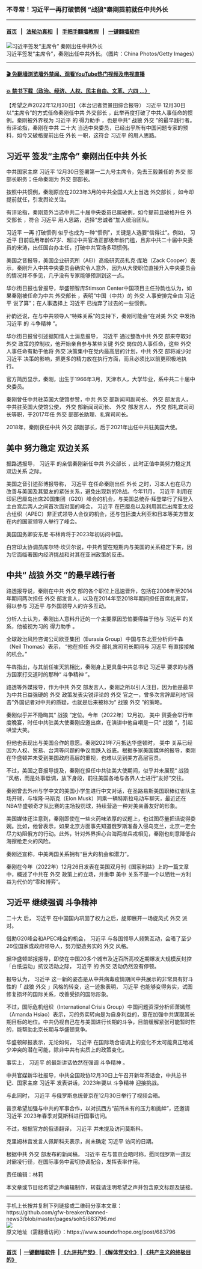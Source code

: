 ### 不寻常！习近平一再打破惯例  “战狼”秦刚提前就任中共外长
------------------------

#### [首页](https://github.com/gfw-breaker/banned-news3/blob/master/README.md) &nbsp;&nbsp;|&nbsp;&nbsp; [法轮功真相](https://github.com/begood0513/basic/blob/master/README.md)  &nbsp;&nbsp;|&nbsp;&nbsp; [手把手翻墙教程](https://github.com/gfw-breaker/guides/wiki)  &nbsp;&nbsp;|&nbsp;&nbsp; [一键翻墙软件](https://github.com/gfw-breaker/nogfw/blob/master/README.md)  



<div><img alt="习近平签发“主席令” 秦刚出任中共外长" src="https://img.soundofhope.org/2022-12/gettyimages-73283663-1672433458021.jpg"/>
<br/><figcaption class="caption">
 习近平签发“主席令”，秦刚出任中共外长。（图片：China Photos/Getty Images）
</figcaption></div><hr/>

#### [ 🎬  免翻墙浏览墙外禁闻、观看YouTube热门视频及电视直播](https://github.com/gfw-breaker/HelloWorld)

#### [ 💥  禁书下载（政治、经济、人权、民主自由、文革、六四 ...）](https://github.com/gfw-breaker/books/blob/master/README.md)

<div><div class="Content__Wrapper sc-1bvya0-0 elmmKw article_body" itemprop="articleBody">
 <div id="post_place_1">
 </div>
 <p class="meta-top">
  <span class="meta">
   【希望之声2022年12月30日】（本台记者贺景田综合报导）
  </span>
  <ok href="/term/1063">
   习近平
  </ok>
  12月30日以“主席令”的方式任命秦刚任中共
  <ok href="/term/253723">
   外交部长
  </ok>
  ，此举再度打破了中共人事任命的惯例。秦刚被外界视为
  <ok href="/term/1063">
   习近平
  </ok>
  的
  <ok href="/term/823257">
   得力助手
  </ok>
  ，也是中共“
  <ok href="/term/3714">
   战狼
  </ok>
  <ok href="/term/7814">
   外交
  </ok>
  ”的最早践行者。有评论指，秦刚在中共
  <ok href="/term/294559">
   二十大
  </ok>
  当选中央委员，已经出乎所有中国问题专家的预料，如今又破格提前出任
  <ok href="/term/86301">
   外长
  </ok>
  一职，这符合
  <ok href="/term/1063">
   习近平
  </ok>
  的用人思路。
 </p>
 <h2>
  <strong>
   <ok href="/term/1063">
    习近平
   </ok>
   签发“主席令” 秦刚出任中共
   <ok href="/term/86301">
    外长
   </ok>
  </strong>
 </h2>
 <p>
  中共国家主席
  <ok href="/term/1063">
   习近平
  </ok>
  12月30日签署第一二九号主席令，免去王毅兼任的
  <ok href="/term/7814">
   外交
  </ok>
  部部长职务；任命秦刚为
  <ok href="/term/7814">
   外交
  </ok>
  部部长。
 </p>
 <p>
  按照中共惯例，秦刚原应在2023年3月的中共全国人大上当选
  <ok href="/term/253723">
   外交部长
  </ok>
  ，如今却提前就任，引发舆论关注。
 </p>
 <p>
  有评论指，秦刚意外当选中共二十届中央委员已属破例，如今提前且破格升任
  <ok href="/term/253723">
   外交部长
  </ok>
  ，符合
  <ok href="/term/1063">
   习近平
  </ok>
  用人思路，选择“忠诚者”加入统治团队。
 </p>
 <p>
  <ok href="/term/1063">
   习近平
  </ok>
  一再
  <ok href="/term/68870">
   打破惯例
  </ok>
  似乎也成为一种“惯例”，关键是人选要“信得过”。例如，
  <ok href="/term/1063">
   习近平
  </ok>
  日前启用年龄67岁、超过中共官场正部级年龄门槛，且非中共二十届中央委员的宋涛，出任国台办主任，打破中共官场多项惯例。
 </p>
 <p>
  美国之音报导，美国企业研究所（AEI）高级研究员扎克·库珀（Zack Cooper）表示，秦刚升入中共中央委员会确实令人意外，因为从大使职位直接升入中央委员会的情况并不多见，几乎没有专家能够预测到这一点。
 </p>
 <p>
  华尔街日报也曾报导，华盛顿智库Stimson Center中国项目主任孙韵也认为，如果秦刚被任命为中共
  <ok href="/term/253723">
   外交部长
  </ok>
  ，表明“中国（中共）的
  <ok href="/term/7814">
   外交
  </ok>
  人事安排完全由
  <ok href="/term/1063">
   习近平
  </ok>
  说了算”；在人事选择上
  <ok href="/term/1063">
   习近平
  </ok>
  已抛弃了过去的一些惯例。
 </p>
 <p>
  孙韵还说，在与中共领导人“特殊关系”的支持下，秦刚可能会“在对美
  <ok href="/term/7814">
   外交
  </ok>
  中发扬
  <ok href="/term/1063">
   习近平
  </ok>
  的
  <ok href="/term/823254">
   斗争精神
  </ok>
  ”。
 </p>
 <p>
  华尔街日报曾引述据知情人士消息报导，
  <ok href="/term/1063">
   习近平
  </ok>
  通过整改中共
  <ok href="/term/7814">
   外交
  </ok>
  部来夺取对
  <ok href="/term/7814">
   外交
  </ok>
  政策的控制权，他开始亲自参与某些关键
  <ok href="/term/7814">
   外交
  </ok>
  岗位的人事任命，这些
  <ok href="/term/7814">
   外交
  </ok>
  人事任命有助于他将
  <ok href="/term/7814">
   外交
  </ok>
  决策集中在党内最高层的计划，中共
  <ok href="/term/7814">
   外交
  </ok>
  部将减少对
  <ok href="/term/1063">
   习近平
  </ok>
  决策的影响，把更多的精力放在执行方面，而且必须比以前更积极地执行。
 </p>
 <p>
  官方简历显示，秦刚，出生于1966年3月，天津市人，大学毕业，系中共二十届中央委员。
 </p>
 <p>
  秦刚曾任中共驻英国大使馆参赞，中共
  <ok href="/term/7814">
   外交
  </ok>
  部新闻司副司长、
  <ok href="/term/7814">
   外交
  </ok>
  部发言人，中共驻英国大使馆公使，
  <ok href="/term/7814">
   外交
  </ok>
  部新闻司司长、
  <ok href="/term/7814">
   外交
  </ok>
  部发言人，
  <ok href="/term/7814">
   外交
  </ok>
  部礼宾司司长等职，于2017年任
  <ok href="/term/7814">
   外交
  </ok>
  部部长助理、礼宾司司长。
 </p>
 <p>
  2018年，秦刚获任中共
  <ok href="/term/7814">
   外交
  </ok>
  部副部长，后于2021年出任中共驻美国大使。
 </p>
 <h2>
  <strong>
   <ok href="/term/30138">
    美中
   </ok>
   努力稳定
   <ok href="/term/2861">
    双边关系
   </ok>
  </strong>
 </h2>
 <p>
  据路透报导，
  <ok href="/term/1063">
   习近平
  </ok>
  的亲信秦刚新任中共
  <ok href="/term/253723">
   外交部长
  </ok>
  ，此时正值中美努力稳定其
  <ok href="/term/2861">
   双边关系
  </ok>
  之际。
 </p>
 <p>
  美国之音引述彭博报导称，
  <ok href="/term/1063">
   习近平
  </ok>
  在任命秦刚出任
  <ok href="/term/86301">
   外长
  </ok>
  之时，习本人也在尽力改善与美国及其盟友的紧张关系，避免出现新的冷战。今年11月，
  <ok href="/term/1063">
   习近平
  </ok>
  利用在印尼巴厘岛出席20国集团（G20）峰会的机会，与美国总统乔·拜登举行了拜登入主白宫后两人之间首次面对面的峰会，
  <ok href="/term/1063">
   习近平
  </ok>
  在巴厘岛以及利用其后出席亚太经合组织（APEC）非正式领导人会议的机会，还与包括澳大利亚和日本等美方盟友在内的国家领导人举行了峰会。
 </p>
 <p>
  美国国务卿安东尼·布林肯将于2023年初访问中国。
 </p>
 <p>
  白宫印太协调员库尔特·坎贝尔说，中共希望在短期内与美国的关系稳定下来，因为它面临著国内经济挑战和对其在亚洲政策的反击。
 </p>
 <h2>
  <strong>
   中共“
   <ok href="/term/3714">
    战狼
   </ok>
   <ok href="/term/7814">
    外交
   </ok>
   ”的最早践行者
  </strong>
 </h2>
 <p>
  路透报导说，秦刚在中共
  <ok href="/term/7814">
   外交
  </ok>
  部的各个职位上迅速晋升，包括在2006年至2014年期间两次担任
  <ok href="/term/7814">
   外交
  </ok>
  部发言人，以及在2014年至2018年期间担任首席礼宾官，得以参与
  <ok href="/term/1063">
   习近平
  </ok>
  与外国领导人的许多互动。
 </p>
 <p>
  分析人士认为，秦刚出人意料升迁的一个主要原因恐怕要得益于他与
  <ok href="/term/1063">
   习近平
  </ok>
  的关系，他被视为习的
  <ok href="/term/823257">
   得力助手
  </ok>
  。
 </p>
 <p>
  全球政治风险咨询公司欧亚集团（Eurasia Group）中国与东北亚分析师牛犇（Neil Thomas）表示， “他在担任
  <ok href="/term/7814">
   外交
  </ok>
  部礼宾司司长期间与
  <ok href="/term/1063">
   习近平
  </ok>
  有直接接触的机会。”
 </p>
 <p>
  牛犇指出，与其前任崔天凯相比，秦刚身上更具备中共总书记
  <ok href="/term/1063">
   习近平
  </ok>
  要求的与西方国家打交道时的那种“
  <ok href="/term/823254">
   斗争精神
  </ok>
  ”。
 </p>
 <p>
  路透等外媒报导，作为中共
  <ok href="/term/7814">
   外交
  </ok>
  部发言人，秦刚之所以引人注目，因为他是最早为中共日益强硬的
  <ok href="/term/7814">
   外交
  </ok>
  政策发表尖锐评论的
  <ok href="/term/7814">
   外交
  </ok>
  官之一，曾多次言辞犀利地“回击”外国记者对中共的质疑，也就是后来被称为“
  <ok href="/term/3714">
   战狼
  </ok>
  <ok href="/term/7814">
   外交
  </ok>
  ”的策略。
 </p>
 <p>
  秦刚似乎并不隐晦其“
  <ok href="/term/3714">
   战狼
  </ok>
  ”定位。今年（2022年）12月初，
  <ok href="/term/30138">
   美中
  </ok>
  贸委会举行年度晚宴，时任中共驻美大使秦刚应邀出席，在演讲中他自嘲是一只“
  <ok href="/term/3714">
   战狼
  </ok>
  ”，引起哄堂大笑。
 </p>
 <p>
  但他也表现出与美国合作的意愿。秦刚2021年7月抵达华盛顿时，
  <ok href="/term/30138">
   美中
  </ok>
  关系已经因为人权、贸易、台湾等问题的争议而跌入谷底。根据多家美国媒体的报导，秦刚在华盛顿并未受到美国政府高层的重视，也难以见到美方高层官员。
 </p>
 <p>
  不过，美国之音报导提及，秦刚在担任中共驻美大使期间，似乎并未展现“
  <ok href="/term/3714">
   战狼
  </ok>
  ”风格，而是处事低调，放下身段，前往美国各地与各界人士进行“友好”交往。
 </p>
 <p>
  秦刚曾去外州与学中文的美国小学生进行中文对话，在圣路易斯美国职棒红雀队主场开球，与埃隆·马斯克（Elon Musk）同乘一辆特斯拉电动车聊天，最近还在NBA华盛顿奇才队比赛的主场投罚球，持续营造一种对美亲善友好的形象。
 </p>
 <p>
  美国媒体还注意到，秦刚即使在一些火药味浓厚的议题上，也试图尽量把话说得委婉。比如，他曾表示，如果北京方面事先知道俄罗斯准备入侵乌克兰，北京一定会尽力劝阻俄方的行动。此外，针对外界担心台海两岸兵戎相见，秦刚也刻意降低台海擦枪走火的风险。
 </p>
 <p>
  秦刚还宣称，中美两国关系拥有“巨大的机会和潜力”。
 </p>
 <p>
  秦刚在今年（2022年）12月26日发表在美国双月刊《国家利益》上的一篇文章中，概述了中共在
  <ok href="/term/7814">
   外交
  </ok>
  政策上的立场，并重申
  <ok href="/term/30138">
   美中
  </ok>
  关系不是一个以牺牲一方利益为代价的“零和博弈”。
 </p>
 <h2>
  <strong>
   <ok href="/term/1063">
    习近平
   </ok>
   继续强调
   <ok href="/term/823254">
    斗争精神
   </ok>
  </strong>
 </h2>
 <p>
  <ok href="/term/294559">
   二十大
  </ok>
  后，
  <ok href="/term/1063">
   习近平
  </ok>
  在中国国内巩固了权力之后，旋即展开一场旋风式
  <ok href="/term/7814">
   外交
  </ok>
  派对。
 </p>
 <p>
  借助G20峰会和APEC峰会的机会，
  <ok href="/term/1063">
   习近平
  </ok>
  与各国领导人频繁互动，会晤了至少26位国家或政府领导人，努力塑造务实的
  <ok href="/term/7814">
   外交
  </ok>
  风格。
 </p>
 <p>
  据华盛顿邮报报导，即使在中国20多个城市及近百所高校近期爆发大规模反封控「白纸运动」抗议活动之际，
  <ok href="/term/1063">
   习近平
  </ok>
  的
  <ok href="/term/7814">
   外交
  </ok>
  活动仍然没有停顿。
 </p>
 <p>
  报导认为，
  <ok href="/term/1063">
   习近平
  </ok>
  这一新的姿态是从中共病毒疫情期间中共展示的非常具有好斗性的「
  <ok href="/term/3714">
   战狼
  </ok>
  <ok href="/term/7814">
   外交
  </ok>
  」风格的转变，这一迹象表明，
  <ok href="/term/1063">
   习近平
  </ok>
  也能够变得务实，试图修复损坏的国际关系，改善受损的国际形象。
 </p>
 <p>
  不过，国际危机组织（International Crisis Group）中国问题资深分析师萧嫣然（Amanda Hsiao）表示，习的务实转向是为自身利益的，意在加强中共谋取其长期目标的地位。中共仍视自己在与美国进行长期的斗争，目前缓解紧张可能暂时性的，能帮助北京长期与华盛顿竞争。
 </p>
 <p>
  华盛顿邮报表示，无论如何，
  <ok href="/term/1063">
   习近平
  </ok>
  在国际场合语调上的变化不太可能真正地减少冲突的潜在可能，除非中共有实质上的政策变化。
 </p>
 <p>
  事实上，
  <ok href="/term/1063">
   习近平
  </ok>
  的最新讲话依然在强调
  <ok href="/term/823254">
   斗争精神
  </ok>
  。
 </p>
 <p>
  中共官媒新华社报导，中共全国政协12月30日上午召开新年茶话会，中共总书记、国家主席
  <ok href="/term/1063">
   习近平
  </ok>
  发表讲话，2023年要以
  <ok href="/term/823254">
   斗争精神
  </ok>
  迎接挑战。
 </p>
 <p>
  与此同时，
  <ok href="/term/1063">
   习近平
  </ok>
  与俄罗斯总统普京在12月30日举行了视频会晤。
 </p>
 <p>
  普京希望加强与中共的军事合作，以对抗西方“前所未有的压力和挑衅”，还邀请
  <ok href="/term/1063">
   习近平
  </ok>
  2023年春季对莫斯科进行国事访问。
 </p>
 <p>
  不过，根据官方的俄语翻译，
  <ok href="/term/1063">
   习近平
  </ok>
  并未提及访问莫斯科。
 </p>
 <p>
  克里姆林宫发言人佩斯科夫表示，尚未确定
  <ok href="/term/1063">
   习近平
  </ok>
  访问的日期。
 </p>
 <p>
  根据中共
  <ok href="/term/7814">
   外交
  </ok>
  部发布的新闻稿，
  <ok href="/term/1063">
   习近平
  </ok>
  在与普京会晤时称，愿同俄罗斯一道反对霸凌行径，在国际事务中密切协调配合，发挥表率作用。
 </p>
 <p class="meta-btm">
  责任编辑：林莉
 </p>
 <p class="meta-btm">
  本文章或节目经希望之声编辑制作，转载请注明希望之声并包含原文标题及链接。
 </p>
</div>
</div>
<hr/>
手机上长按并复制下列链接或二维码分享本文章：<br/>
https://github.com/gfw-breaker/banned-news3/blob/master/pages/soh5/683796.md <br/>
<a href='https://github.com/gfw-breaker/banned-news3/blob/master/pages/soh5/683796.md'><img src='https://github.com/gfw-breaker/banned-news3/blob/master/pages/soh5/683796.md.png'/></a> <br/>
原文地址（需翻墙访问）：https://www.soundofhope.org/post/683796


------------------------
#### [首页](https://github.com/gfw-breaker/banned-news3/blob/master/README.md) &nbsp;|&nbsp; [一键翻墙软件](https://github.com/gfw-breaker/nogfw/blob/master/README.md) &nbsp;| [《九评共产党》](https://github.com/gfw-breaker/9ping.md/blob/master/README.md#九评之一评共产党是什么) | [《解体党文化》](https://github.com/gfw-breaker/jtdwh.md/blob/master/README.md) | [《共产主义的终极目的》](https://github.com/gfw-breaker/gczydzjmd.md/blob/master/README.md)


<img src='http://gfw-breaker.win/banned-news3/pages/soh5/683796.md' width='0px' height='0px'/>